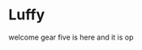 # Luffy
welcome
gear five is here and it is op 
 
 
     
  
        
                           
                            
                                      
                                                           
                                   
                                    
                      
           
     
 
